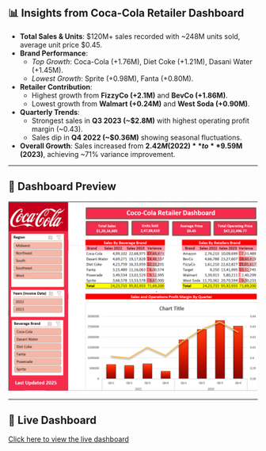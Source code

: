 ## 📊 Insights from Coca-Cola Retailer Dashboard  

- **Total Sales & Units**: $120M+ sales recorded with ~248M units sold, average unit price $0.45.  
- **Brand Performance**:  
  - *Top Growth*: Coca-Cola (+1.76M), Diet Coke (+1.21M), Dasani Water (+1.45M).  
  - *Lowest Growth*: Sprite (+0.98M), Fanta (+0.80M).  
- **Retailer Contribution**:  
  - Highest growth from **FizzyCo (+2.1M)** and **BevCo (+1.86M)**.  
  - Lowest growth from **Walmart (+0.24M)** and **West Soda (+0.90M)**.  
- **Quarterly Trends**:  
  - Strongest sales in **Q3 2023 (~$2.8M)** with highest operating profit margin (~0.43).  
  - Sales dip in **Q4 2022 (~$0.36M)** showing seasonal fluctuations.  
- **Overall Growth**: Sales increased from **$2.42M (2022)** to **$9.59M (2023)**, achieving ~71% variance improvement.  

---

## 📸 Dashboard Preview  
![Coca-Cola Dashboard](https://github.com/kedarprathamesh/Coca-Cola-Retailer-Sales-Profit-Dashboard/blob/main/Coca-Cola%20Dashboard%20snapshot.png)

---

## 🔗 Live Dashboard  
[Click here to view the live dashboard](https://1drv.ms/x/c/88c334b278e9588c/EWo7OrN4J6pIlxmB3ZvF0DwBBOwWjowcwdQfyZvQePKbvw?e=Pcyj3x)

